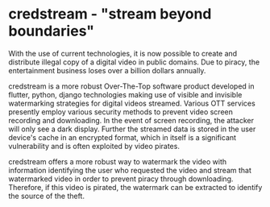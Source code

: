 # credstream - "stream beyond boundaries"

With the use of current technologies, it is now possible to create and distribute illegal copy of a digital video in public domains. Due to piracy, the entertainment business loses over a billion dollars annually.

credstream is a more robust Over-The-Top software product developed in flutter, python, django technologies making use of visible and invisible watermarking strategies for digital videos streamed. Various OTT services presently employ various security methods to prevent video screen recording and downloading. In the event of screen recording, the attacker will only see a dark display. Further the streamed data is stored in the user device's cache in an encrypted format, which in itself is a significant vulnerability and is often exploited by video pirates.  

credstream offers a more robust way to watermark the video with information identifying the user who requested the video and stream that watermarked video in order to prevent piracy through downloading. Therefore, if this video is pirated, the watermark can be extracted to identify the source of the theft.